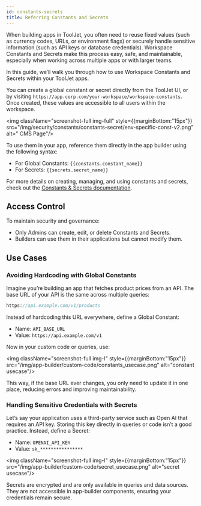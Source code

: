 ```yaml
---
id: constants-secrets
title: Referring Constants and Secrets 
---
```


When building apps in ToolJet, you often need to reuse fixed values (such as currency codes, URLs, or environment flags) or securely handle sensitive information (such as API keys or database credentials). Workspace Constants and Secrets make this process easy, safe, and maintainable, especially when working across multiple apps or with larger teams. 

In this guide, we’ll walk you through how to use Workspace Constants and Secrets within your ToolJet apps.

You can create a global constant or secret directly from the ToolJet UI, or by visiting `https://app.corp.com/your-workspace/workspace-constants`. Once created, these values are accessible to all users within the workspace.

<img className="screenshot-full img-full" style={{marginBottom:"15px"}} src="/img/security/constants/constants-secret/env-specific-const-v2.png" alt=" CMS Page"/>

To use them in your app, reference them directly in the app builder using the following syntax:

- For Global Constants: `{{constants.constant_name}}`
- For Secrets: `{{secrets.secret_name}}`

For more details on creating, managing, and using constants and secrets, check out the [Constants & Secrets documentation](/docs/security/constants/).

## Access Control

To maintain security and governance:
- Only Admins can create, edit, or delete Constants and Secrets.
- Builders can use them in their applications but cannot modify them.

## Use Cases

### Avoiding Hardcoding with Global Constants

Imagine you’re building an app that fetches product prices from an API. The base URL of your API is the same across multiple queries:

```js 
https://api.example.com/v1/products
```

Instead of hardcoding this URL everywhere, define a Global Constant:
- Name: `API_BASE_URL`
- Value: `https://api.example.com/v1`

Now in your custom code or queries, use:

<img className="screenshot-full img-l" style={{marginBottom:"15px"}} src="/img/app-builder/custom-code/constants_usecase.png" alt="constant usecase"/>


This way, if the base URL ever changes, you only need to update it in one place, reducing errors and improving maintainability.

### Handling Sensitive Credentials with Secrets

Let’s say your application uses a third-party service such as Open AI that requires an API key. Storing this key directly in queries or code isn’t a good practice. Instead, define a Secret:

- Name: `OPENAI_API_KEY`
- Value: `sk_****************`

<img className="screenshot-full img-l" style={{marginBottom:"15px"}} src="/img/app-builder/custom-code/secret_usecase.png" alt="secret usecase"/>

Secrets are encrypted and are only available in queries and data sources. They are not accessible in app-builder components, ensuring your credentials remain secure.